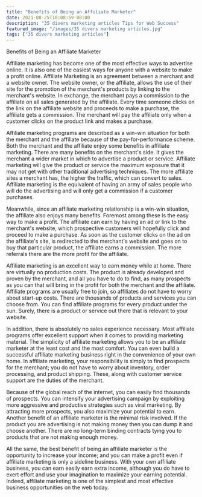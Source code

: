 ```yaml
---
title: "Benefits of Being an Affiliate Marketer"
date: 2021-08-25T18:08:59-08:00
description: "35 divers marketing articles Tips for Web Success"
featured_image: "/images/35 divers marketing articles.jpg"
tags: ["35 divers marketing articles"]
---
```


Benefits of Being an Affiliate Marketer


Affiliate marketing has become one of the most effective ways to advertise online. It is also one of the easiest ways for anyone with a website to make a profit online. Affiliate Marketing is an agreement between a merchant and a website owner. The website owner, or the affiliate, allows the use of their site for the promotion of the merchant's products by linking to the merchant's website. In exchange, the merchant pays a commission to the affiliate on all sales generated by the affiliate. Every time someone clicks on the link on the affiliate website and proceeds to make a purchase, the affiliate gets a commission. The merchant will pay the affiliate only when a customer clicks on the product link and makes a purchase.

Affiliate marketing programs are described as a win-win situation for both the merchant and the affiliate because of the pay-for-performance scheme. Both the merchant and the affiliate enjoy some benefits in affiliate marketing. There are many benefits on the merchant's side. It gives the merchant a wider market in which to advertise a product or service. Affiliate marketing will give the product or service the maximum exposure that it may not get with other traditional advertising techniques. The more affiliate sites a merchant has, the higher the traffic, which can convert to sales. Affiliate marketing is the equivalent of having an army of sales people who will do the advertising and will only get a commission if a customer purchases.

Meanwhile, since an affiliate marketing relationship is a win-win situation, the affiliate also enjoys many benefits. Foremost among these is the easy way to make a profit. The affiliate can earn by having an ad or link to the merchant's website, which prospective customers will hopefully click and proceed to make a purchase. As soon as the customer clicks on the ad on the affiliate's site, is redirected to the merchant's website and goes on to buy that particular product, the affiliate earns a commission. The more referrals there are the more profit for the affiliate.

Affiliate marketing is an excellent way to earn money while at home. There are virtually no production costs. The product is already developed and proven by the merchant, and all you have to do to find, as many prospects as you can that will bring in the profit for both the merchant and the affiliate. Affiliate programs are usually free to join, so affiliates do not have to worry about start-up costs. There are thousands of products and services you can choose from. You can find affiliate programs for every product under the sun. Surely, there is a product or service out there that is relevant to your website.

In addition, there is absolutely no sales experience necessary. Most affiliate programs offer excellent support when it comes to providing marketing material. The simplicity of affiliate marketing allows you to be an affiliate marketer at the least cost and the most comfort. You can even build a successful affiliate marketing business right in the convenience of your own home. In affiliate marketing, your responsibility is simply to find prospects for the merchant; you do not have to worry about inventory, order processing, and product shipping. These, along with customer service support are the duties of the merchant.

Because of the global reach of the internet, you can easily find thousands of prospects. You can intensify your advertising campaign by exploiting more aggressive and productive strategies such as viral marketing. By attracting more prospects, you also maximize your potential to earn. Another benefit of an affiliate marketer is the minimal risk involved. If the product you are advertising is not making money then you can dump it and choose another. There are no long-term binding contracts tying you to products that are not making enough money.

All the same, the best benefit of being an affiliate marketer is the opportunity to increase your income; and you can make a profit even if affiliate marketing is only a sideline business. With your own affiliate business, you can earn easily earn extra income, although you do have to exert effort and use your imagination to maximize your earning potential. Indeed, affiliate marketing is one of the simplest and most effective business opportunities on the web today. 
